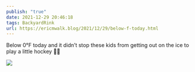 ```yaml
---
publish: "true"
date: 2021-12-29 20:46:18
tags: BackyardRink
url: https://ericmwalk.blog/2021/12/29/below-f-today.html
---
```


Below 0°F today and it didn’t stop these kids from getting out on the ice to play a little hockey 🏒🥶


![](https://ericmwalk.blog/uploads/2021/587bebdc3d.jpg)